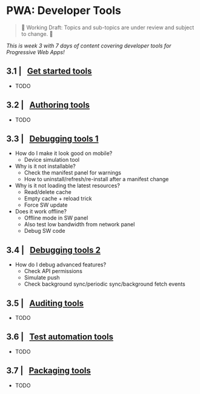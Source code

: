 # PWA: Developer Tools

> 🚨 Working Draft: Topics and sub-topics are under review and subject to change. 🚨 

_This is week 3 with 7 days of content covering developer tools for Progressive Web Apps!_

## 3.1 | &nbsp; [Get started tools](16.md)

* TODO

## 3.2 | &nbsp; [Authoring tools](17.md)

* TODO

## 3.3 | &nbsp; [Debugging tools 1](18.md)

* How do I make it look good on mobile?
  * Device simulation tool
* Why is it not installable?
  * Check the manifest panel for warnings
  * How to uninstall/refresh/re-install after a manifest change
* Why is it not loading the latest resources?
  * Read/delete cache
  * Empty cache + reload trick
  * Force SW update
* Does it work offline?
  * Offline mode in SW panel
  * Also test low bandwidth from network panel
  * Debug SW code

## 3.4 | &nbsp; [Debugging tools 2](19.md)

* How do I debug advanced features?
  * Check API permissions
  * Simulate push
  * Check background sync/periodic sync/background fetch events

## 3.5 | &nbsp; [Auditing tools](20.md)

* TODO

## 3.6 | &nbsp; [Test automation tools](21.md)

* TODO

## 3.7 | &nbsp; [Packaging tools](22.md)

* TODO
